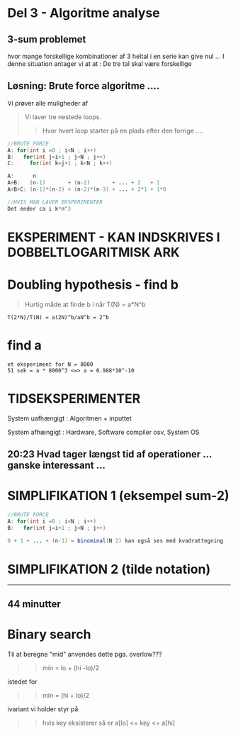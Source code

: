 # Del 3 - Algoritme analyse

## 3-sum problemet

hvor mange forskellige kombinationer af 3 heltal i en serie kan give nul ...
I denne situation antager vi at at : De tre tal skal være forskellige

## Løsning: Brute force algoritme ....
Vi prøver alle muligheder af

>Vi laver tre nestede loops.    
>>Hvor hvert loop starter på en plads efter den forrige ....

```java
//BRUTE FORCE
A: for(int i =0 ; i<N ; i++)
B:   for(int j=i+1 ; j<N ; j++)
C:     for(int k=j+1 ; k<N ; k++)

A:      n
A+B:   (n-1)       + (n-2)       + ... + 2   + 1
A+B+C: (n-1)*(n-2) + (n-2)*(n-3) + ... + 2*1 + 1*0

//HVIS MAN LAVER EKSPERIMENTER
Det ender ca i k*n^3
```
# EKSPERIMENT - KAN INDSKRIVES I DOBBELTLOGARITMISK ARK


# Doubling hypothesis - find b
> Hurtig måde at finde b i når T(N) = a*N^b

```
T(2*N)/T(N) = a(2N)^b/aN^b = 2^b
```
# find a
```
et eksperiment for N = 8000
51 sek = a * 8000^3 <=> a = 0.988*10^-10
```
# TIDSEKSPERIMENTER

System uafhængigt : Algoritmen + inputtet  

System afhængigt : Hardware,  Software compiler osv,  System OS

## 20:23 Hvad tager længst tid af operationer ... ganske interessant ...

# SIMPLIFIKATION 1 (eksempel sum-2)
```java
//BRUTE FORCE
A: for(int i =0 ; i<N ; i++)
B:   for(int j=i+1 ; j<N ; j++)

0 + 1 + ... + (n-1) = binominal(N 2) kan også ses med kvadrattegning

```

# SIMPLIFIKATION 2 (tilde notation)


-------------------------
## 44 minutter
# Binary search

Til at beregne "mid" anvendes dette pga. overlow???

>> min = lo + (hi -lo)/2

istedet for

>> min = (hi + lo)/2

ivariant vi holder styr på

>> hvis key eksisterer så er a[lo] <= key <= a[hi]
